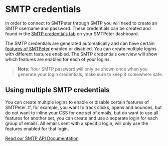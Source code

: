 # SMTP credentials

In order to connect to SMTPeter through SMTP you will need to create 
an SMTP username and password. These credentials can be created and 
found in the [SMTP credentials tab](https://www.smtpeter.com/app/#/admin/smtp-credentials "SMTP credentials tab") 
on your SMTPeter dashboard. 

The SMTP credentials are generated automatically and can have 
certain [features of SMTPeter](../rest-features "SMTPeter features") 
enabled or disabled. You can create multiple logins with different 
features enabled. The SMTP credentials overview will show which features 
are enabled for each of your logins. 

 > **Note:** Your SMTP password will only be shown once when you generate
 your login credentials,  make sure to keep it somewhere safe. 

## Using multiple SMTP credentials

You can create multiple logins to enable or disable certain features of
SMTPeter. If, for example, you want to track clicks, opens and bounces, 
but do not want to inline your CSS for one set of emails, but do want to use 
all features for another set, you can create and use a separate login for each 
group of emails. All emails sent with a specific login, will only use the 
features enabled for that login. 

[Read our SMTP API Documentation](../smtp-api "SMTP API Documentation")
